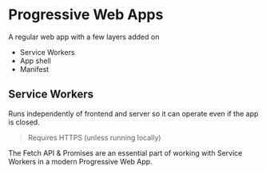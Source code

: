 # Progressive Web Apps

A regular web app with a few layers added on

- Service Workers
- App shell
- Manifest

## Service Workers

Runs independently of frontend and server so it can operate even if the app is closed. 

> Requires HTTPS (unless running locally)

The Fetch API & Promises are an essential part of working with Service Workers in a modern Progressive Web App.

